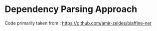 # Dependency Parsing Approach

Code primarily taken from : https://github.com/amir-zeldes/biaffine-ner

